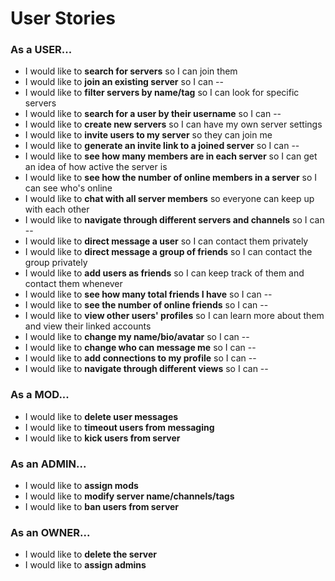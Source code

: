 # User Stories

### As a **USER**...

- I would like to **search for servers** so I can join them
- I would like to **join an existing server** so I can --
- I would like to **filter servers by name/tag** so I can look for specific servers
- I would like to **search for a user by their username** so I can --
- I would like to **create new servers** so I can have my own server settings
- I would like to **invite users to my server** so they can join me
- I would like to **generate an invite link to a joined server** so I can --
- I would like to **see how many members are in each server** so I can get an idea of how active the server is
- I would like to **see how the number of online members in a server** so I can see who's online
- I would like to **chat with all server members** so everyone can keep up with each other
- I would like to **navigate through different servers and channels** so I can --
- I would like to **direct message a user** so I can contact them privately
- I would like to **direct message a group of friends** so I can contact the group privately
- I would like to **add users as friends** so I can keep track of them and contact them whenever
- I would like to **see how many total friends I have** so I can --
- I would like to **see the number of online friends** so I can --
- I would like to **view other users' profiles** so I can learn more about them and view their linked accounts
- I would like to **change my name/bio/avatar** so I can --
- I would like to **change who can message me** so I can --
- I would like to **add connections to my profile** so I can --
- I would like to **navigate through different views** so I can --

### As a **MOD**...

- I would like to **delete user messages**
- I would like to **timeout users from messaging**
- I would like to **kick users from server**

### As an **ADMIN**...

- I would like to **assign mods**
- I would like to **modify server name/channels/tags**
- I would like to **ban users from server**

### As an **OWNER**...

- I would like to **delete the server**
- I would like to **assign admins**
